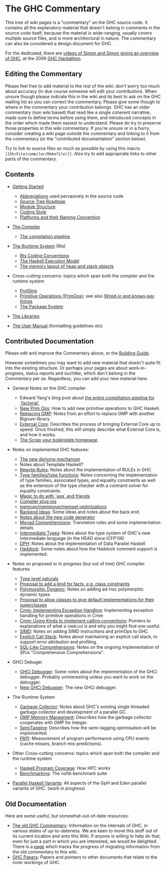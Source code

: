 # The GHC Commentary



This tree of wiki pages is a "commentary" on the GHC source code.  It contains all the explanatory material that doesn't belong in comments in the source code itself, because the material is wide-ranging, usually covers multiple source files, and is more architectural in nature.  The commentary can also be considered a design document for GHC.



For the dedicated, there are [videos of Simon and Simon giving an overview of GHC](about-videos), at the 2006 [GHC Hackathon](hackathon).


## Editing the Commentary



Please feel free to add material to the rest of the wiki: don't worry too much about accuracy (in due course someone will edit your contribution). When unsure though please indicate this in the wiki and its best to ask on the GHC mailing list so you can correct the commentary. Please give some though to where in the commentary your contribution belongs. GHC has an older commentary (non wiki based) that read like a single coherent narrative, made sure to define terms before using them, and introduced concepts in the order which made them easiest to understand.  Please do try to preserve those properties in this wiki commentary. If you're unsure or in a hurry, consider creating a wiki page outside the commentary and linking to it from the commentary (or the "contributed documentation" section below).



Try to link to source files as much as possible by using this macro: `[[GhcFile(compiler/Makefile)]]`. Also try to add appropriate links to other parts of the commentary.


## Contents


- [Getting Started](commentary/getting-started)

  - [Abbreviations](commentary/abbreviations) used pervasively in the source code
  - [Source Tree Roadmap](commentary/source-tree)
  - [Module Structure](commentary/module-structure)
  - [Coding Style](commentary/coding-style)
  - [Platforms and their Naming Convention](commentary/platform-naming)

- [The Compiler](commentary/compiler)

  - [The compilation pipeline](commentary/pipeline)

- [The Runtime System](commentary/rts) (Rts)

  - [Rts Coding Conventions](commentary/rts/conventions)
  - [The Haskell Execution Model](commentary/rts/haskell-execution)
  - [The memory layout of heap and stack objects](commentary/rts/storage)


 


- Cross-cutting concerns: topics which span both the compiler and the runtime system

  - [Profiling](commentary/profiling)
  - [Primitive Operations (PrimOps)](commentary/prim-ops); see also [Wired-in and known-key things](commentary/compiler/wired-in)
  - [The Package System](commentary/packages)

- [The Libraries](commentary/libraries)

- [The User Manual](commentary/user-manual) (formatting guidelines etc)

## Contributed Documentation



Please edit and improve the Commentary above, or the [Building Guide](building).  



However sometimes you may want to add new material that doesn't quite fit into the existing structure.  Or perhaps your pages are about work-in-progress, status reports and suchlike, which don't belong in the Commentary per se.  Regardless, you can add your new material here.


- General Notes on the GHC compiler

  - Edward Yang's blog post about [
    the entire complilation pipeline for \`factorial\`](http://blog.ezyang.com/2011/04/tracing-the-compilation-of-hello-factorial/)
  - [New Prim Ops](adding-new-primitive-operations): How to add new primitive operations to GHC Haskell.
  - [Replacing GMP](replacing-gmp-notes): Notes from an effort to replace GMP with another Bignum library.
  - [External Core](external-core): Describes the process of bringing External Core up to speed. Once finished, this will simply describe what External Core is, and how it works. 
  - [
    The Scrap your boilerplate homepage](http://sourceforge.net/apps/mediawiki/developers/index.php?title=ScrapYourBoilerplate).

- Notes on implemented GHC features:

  - [The new deriving mechanism](commentary/compiler/generic-deriving)
  - Notes about Template Haskell?
  - [Rewrite Rules](rewrite-rules): Notes about the implementation of RULEs in GHC
  - [Type families/type functions](type-functions): Notes concerning the implementation of type families, associated types, and equality constraints as well as the extension of the type checker with a contraint solver for equality constraints.
  - [Magic to do with \`seq\` and friends](commentary/compiler/seq-magic)
  - [Compiler plug-ins](new-plugins)
  - [memcpy/memmove/memset optimizations](memcpy-optimizations)  
  - [Backend Ideas](back-end-notes): Some ideas and notes about the back end.
  - [Notes about the new code generator](commentary/compiler/new-code-gen)
  - [Monad Comprehensions](monad-comprehensions): Translation rules and some implementation details
  - [Intermediate Types](intermediate-types): Notes about the type system of GHC's new intermediate language (in the HEAD since ICFP'06)
  - [DPH](data-parallel): Notes about the implementation of Data Parallel Haskell
  - [Haddock](haddock-comments): Some notes about how the Haddock comment support is implemented.

- Notes on proposed or in progress (but out of tree) GHC compiler features:

  - [Type level naturals](type-nats)
  - [Proposal to add a kind for facts, e.g. class constraints](kind-fact)
  - [Polymorphic Dynamic](polymorphic-dynamic): Notes on adding ad-hoc polymorphic dynamic types
  - [Proposal to allow classes to give default implementations for their superclasses](default-superclass-instances)
  - [Cmm: Implementing Exception Handling](commentary/cmm-exceptions): Implementing exception handling for primitive operations in Cmm
  - [Cmm: Using Kinds to implement calling conventions](commentary/cmm-kinds): Pointers to explanations of what a `CmmKind` is and why you might find one useful.
  - [SIMD](simd): Notes on adding SIMD instructions and primOps to GHC
  - [Explicit Call Stack](explicit-call-stack): Notes about maintaining an explicit call stack, to support error attribution and profiling.
  - [SQL-Like Comprehensions](sql-like-comprehensions): Notes on the ongoing implementation of SPJs "Comprehensive Comprehensions".

- GHCi Debuger

  - [GHCi Debugger](ghci-debugger): Some notes about the implementation of the GHCi debugger. Probably uninteresting unless you want to work on the debugger.
  - [New GHCi Debugger](new-ghci-debugger): The new GHCi debugger.

- The Runtime System

  - [Garbage Collector](garbage-collector-notes): Notes about GHC's existing single threaded garbage collector and development of a parallel GC.
  - [GMP Memory Managment](gmp-memory-management): Describes how the garbage collector cooperates with GMP for Integer.
  - [SemiTagging](semi-tagging): Describes how the semi-tagging optimisation will be implemented.
  - [PAPI](papi): Measurement of program performance using CPU events (cache misses, branch mis-predictions).

- Other Cross-cutting concerns: topics which span both the compiler and the runtime system

  - [Haskell Program Coverage](commentary/hpc): How HPC works
  - [Benchmarking](building/running-no-fib): The nofib benchmark suite

- [Parallel Haskell Variants](gp-h-eden): All aspects of the GpH and Eden parallel variants of GHC. (*work in progress*)


 


## Old Documentation



Here are some useful, but somewhat-out-of-date resources:


- [
  The old GHC Commentary](http://darcs.haskell.org/ghc/docs/comm/): Information on the internals of GHC, in various states of up-to-dateness.  We are keen to move this stuff out of its current location and onto this Wiki.  If anyone is willing to help do that, even for just a part in which you are interested, we would be delighted.  There is a [page](commentary/migrating-old-commentary) which tracks the progress of migrating information from the old commentary to this wiki.
- [GHC Papers](ghc-papers): Papers and pointers to other documents that relate to the inner workings of GHC.
